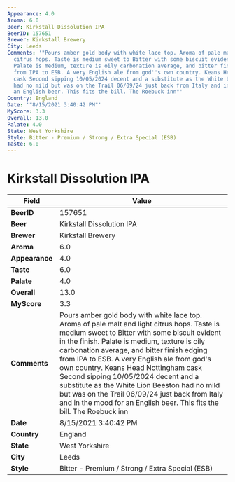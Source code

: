 ```yaml
---
Appearance: 4.0
Aroma: 6.0
Beer: Kirkstall Dissolution IPA
BeerID: 157651
Brewer: Kirkstall Brewery
City: Leeds
Comments: '"Pours amber gold body with white lace top. Aroma of pale malt and light
  citrus hops. Taste is medium sweet to Bitter with some biscuit evident in the finish.
  Palate is medium, texture is oily carbonation average, and bitter finish edging
  from IPA to ESB. A very English ale from god''s own country. Keans Head Nottingham
  cask Second sipping 10/05/2024 decent and a substitute as the White Lion Beeston
  had no mild but was on the Trail 06/09/24 just back from Italy and in the mood for
  an English beer. This fits the bill. The Roebuck inn"'
Country: England
Date: '"8/15/2021 3:40:42 PM"'
MyScore: 3.3
Overall: 13.0
Palate: 4.0
State: West Yorkshire
Style: Bitter - Premium / Strong / Extra Special (ESB)
Taste: 6.0
---
```


# Kirkstall Dissolution IPA

| Field         | Value |
|---------------|-------|
| **BeerID** | 157651 |
| **Beer** | Kirkstall Dissolution IPA |
| **Brewer** | Kirkstall Brewery |
| **Aroma** | 6.0 |
| **Appearance** | 4.0 |
| **Taste** | 6.0 |
| **Palate** | 4.0 |
| **Overall** | 13.0 |
| **MyScore** | 3.3 |
| **Comments** | Pours amber gold body with white lace top. Aroma of pale malt and light citrus hops. Taste is medium sweet to Bitter with some biscuit evident in the finish. Palate is medium, texture is oily carbonation average, and bitter finish edging from IPA to ESB. A very English ale from god's own country. Keans Head Nottingham cask Second sipping 10/05/2024 decent and a substitute as the White Lion Beeston had no mild but was on the Trail 06/09/24 just back from Italy and in the mood for an English beer. This fits the bill. The Roebuck inn |
| **Date** | 8/15/2021 3:40:42 PM |
| **Country** | England |
| **State** | West Yorkshire |
| **City** | Leeds |
| **Style** | Bitter - Premium / Strong / Extra Special (ESB) |

